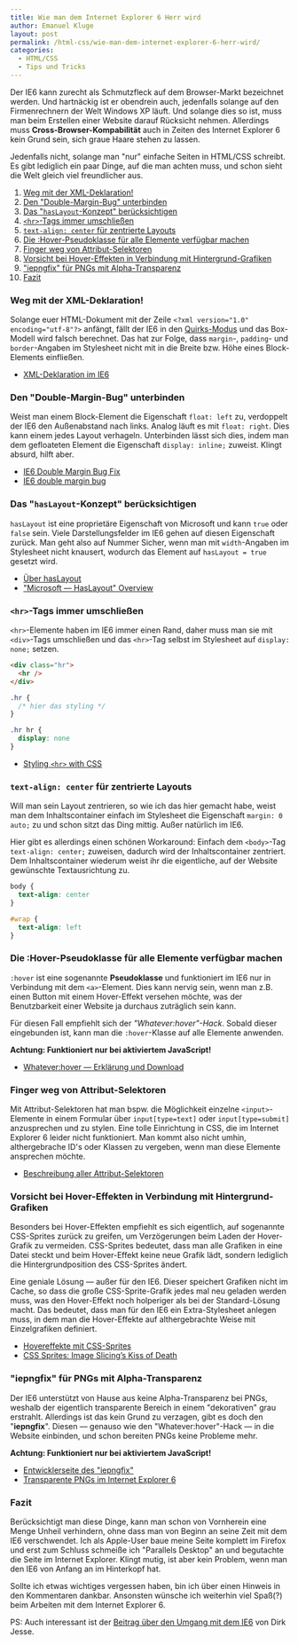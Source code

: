 ```yaml
---
title: Wie man dem Internet Explorer 6 Herr wird
author: Emanuel Kluge
layout: post
permalink: /html-css/wie-man-dem-internet-explorer-6-herr-wird/
categories:
  - HTML/CSS
  - Tips und Tricks
---
```


Der IE6 kann zurecht als Schmutzfleck auf dem Browser-Markt bezeichnet werden. Und hartnäckig ist er obendrein auch, jedenfalls solange auf den Firmenrechnern der Welt Windows XP läuft. Und solange dies so ist, muss man beim Erstellen einer Website darauf Rücksicht nehmen. Allerdings muss **Cross-Browser-Kompabilität** auch in Zeiten des Internet Explorer 6 kein Grund sein, sich graue Haare stehen zu lassen.

Jedenfalls nicht, solange man "nur" einfache Seiten in HTML/CSS schreibt. Es gibt lediglich ein paar Dinge, auf die man achten muss, und schon sieht die Welt gleich viel freundlicher aus.

 1. [Weg mit der XML-Deklaration!][1]
 2. [Den "Double-Margin-Bug" unterbinden][2]
 3. [Das "`hasLayout`-Konzept" berücksichtigen][3]
 4. [`<hr>`-Tags immer umschließen][4]
 5. [`text-align: center` für zentrierte Layouts][5]
 6. [Die :Hover-Pseudoklasse für alle Elemente verfügbar machen][6]
 7. [Finger weg von Attribut-Selektoren][7]
 8. [Vorsicht bei Hover-Effekten in Verbindung mit Hintergrund-Grafiken][8]
 9. ["iepngfix" für PNGs mit Alpha-Transparenz][9]
 10. [Fazit][10]

<a name="weg-mit-derxml-deklaration"></a>
### Weg mit der XML-Deklaration!

Solange euer HTML-Dokument mit der Zeile `<?xml version="1.0" encoding="utf-8"?>` anfängt, fällt der IE6 in den [Quirks-Modus][wikipedia] und das Box-Modell wird falsch berechnet. Das hat zur Folge, dass `margin`-, `padding`- und `border`-Angaben im Stylesheet nicht mit in die Breite bzw. Höhe eines Block-Elements einfließen.

 * [XML-Deklaration im IE6][xhtmlforum]

<a name="den-double-margin-bug-unterbinden"></a>
### Den "Double-Margin-Bug" unterbinden

Weist man einem Block-Element die Eigenschaft `float: left` zu, verdoppelt der IE6 den Außenabstand nach links. Analog läuft es mit `float: right`. Dies kann einem jedes Layout verhageln. Unterbinden lässt sich dies, indem man dem gefloateten Element die Eigenschaft `display: inline;` zuweist. Klingt absurd, hilft aber.

 * [IE6 Double Margin Bug Fix][jaymeblackmon]
 * [IE6 double margin bug][kollermedia]

<a name="das-haslayout-konzept-beruecksichtigen"></a>
### Das "`hasLayout`-Konzept" berücksichtigen

`hasLayout` ist eine proprietäre Eigenschaft von Microsoft und kann `true` oder `false` sein. Viele Darstellungsfelder im IE6 gehen auf diesen Eigenschaft zurück. Man geht also auf Nummer Sicher, wenn man mit `width`-Angaben im Stylesheet nicht knausert, wodurch das Element auf `hasLayout = true` gesetzt wird.

 * [Über hasLayout][satzansatz]
 * ["Microsoft &mdash; HasLayout" Overview][microsoft]

<a name="hr-tags-immer-umschliessen"></a>
### `<hr>`-Tags immer umschließen

`<hr>`-Elemente haben im IE6 immer einen Rand, daher muss man sie mit `<div>`-Tags umschließen und das `<hr>`-Tag selbst im Stylesheet auf `display: none;` setzen.

```html
<div class="hr">
  <hr />
</div>
```

```css
.hr {
  /* hier das styling */
}

.hr hr {
  display: none
}
```

 * [Styling `<hr>` with CSS][sovavsiti]

<a name="text-align-center-fuer-zentriert-layouts"></a>
### `text-align: center` für zentrierte Layouts

Will man sein Layout zentrieren, so wie ich das hier gemacht habe, weist man dem Inhaltscontainer einfach im Stylesheet die Eigenschaft `margin: 0 auto;` zu und schon sitzt das Ding mittig. Außer natürlich im IE6.

Hier gibt es allerdings einen schönen Workaround: Einfach dem `<body>`-Tag `text-align: center;` zuweisen, dadurch wird der Inhaltscontainer zentriert. Dem Inhaltscontainer wiederum weist ihr die eigentliche, auf der Website gewünschte Textausrichtung zu.

```css
body {
  text-align: center
}

#wrap {
  text-align: left
}
```

<a name="die-hover-klasse-fuer-alle-elemente-verfuegbar-machen"></a>
### Die :Hover-Pseudoklasse für alle Elemente verfügbar machen

`:hover` ist eine sogenannte **Pseudoklasse** und funktioniert im IE6 nur in Verbindung mit dem `<a>`-Element. Dies kann nervig sein, wenn man z.B. einen Button mit einem Hover-Effekt versehen möchte, was der Benutzbarkeit einer Website ja durchaus zuträglich sein kann.

Für diesen Fall empfiehlt sich der *"Whatever:hover"-Hack*. Sobald dieser eingebunden ist, kann man die `:hover`-Klasse auf alle Elemente anwenden.

**Achtung: Funktioniert nur bei aktiviertem JavaScript!**

 * [Whatever:hover &mdash; Erklärung und Download][xs4all]

<a name="finger-weg-von-attribut-selektoren"></a>
### Finger weg von Attribut-Selektoren

Mit Attribut-Selektoren hat man bspw. die Möglichkeit einzelne `<input>`-Elemente in einem Formular über `input[type=text]` oder `input[type=submit]` anzusprechen und zu stylen. Eine tolle Einrichtung in CSS, die im Internet Explorer 6 leider nicht funktioniert. Man kommt also nicht umhin, althergebrache ID's oder Klassen zu vergeben, wenn man diese Elemente ansprechen möchte.

 * [Beschreibung aller Attribut-Selektoren][jendryschik]

<a name="vorsicht-bei-hover-effekten-in-verbindung-mit-hintergrund-grafiken"></a>
### Vorsicht bei Hover-Effekten in Verbindung mit Hintergrund-Grafiken

Besonders bei Hover-Effekten empfiehlt es sich eigentlich, auf sogenannte CSS-Sprites zurück zu greifen, um Verzögerungen beim Laden der Hover-Grafik zu vermeiden. CSS-Sprites bedeutet, dass man alle Grafiken in eine Datei steckt und beim Hover-Effekt keine neue Grafik lädt, sondern lediglich die Hintergrundposition des CSS-Sprites ändert.

Eine geniale Lösung &mdash; außer für den IE6. Dieser speichert Grafiken nicht im Cache, so dass die große CSS-Sprite-Grafik jedes mal neu geladen werden muss, was den Hover-Effekt noch holperiger als bei der Standard-Lösung macht. Das bedeutet, dass man für den IE6 ein Extra-Stylesheet anlegen muss, in dem man die Hover-Effekte auf althergebrachte Weise mit Einzelgrafiken definiert.

 * [Hovereffekte mit CSS-Sprites][webkrauts]
 * [CSS Sprites: Image Slicing’s Kiss of Death][alistapart]

<a name="iepngfix-fuer-png-mit-alpha-transparenz"></a>
### "iepngfix" für PNGs mit Alpha-Transparenz

Der IE6 unterstützt von Hause aus keine Alpha-Transparenz bei PNGs, weshalb der eigentlich transparente Bereich in einem "dekorativen" grau erstrahlt. Allerdings ist das kein Grund zu verzagen, gibt es doch den "**iepngfix**". Diesen &mdash; genauso wie den "Whatever:hover"-Hack &mdash; in die Website einbinden, und schon bereiten PNGs keine Probleme mehr.

**Achtung: Funktioniert nur bei aktiviertem JavaScript!**

* [Entwicklerseite des "iepngfix"][twinhelix]
* [Transparente PNGs im Internet Explorer 6][drweb]

<a name="ie6-fazit"></a>
### Fazit

Berücksichtigt man diese Dinge, kann man schon von Vornherein eine Menge Unheil verhindern, ohne dass man von Beginn an seine Zeit mit dem IE6 verschwendet. Ich als Apple-User baue meine Seite komplett im Firefox und erst zum Schluss schmeiße ich "Parallels Desktop" an und begutachte die Seite im Internet Explorer. Klingt mutig, ist aber kein Problem, wenn man den IE6 von Anfang an im Hinterkopf hat.

Sollte ich etwas wichtiges vergessen haben, bin ich über einen Hinweis in den Kommentaren dankbar. Ansonsten wünsche ich weiterhin viel Spaß(?) beim Arbeiten mit dem Internet Explorer 6.

PS: Auch interessant ist der [Beitrag über den Umgang mit dem IE6][highresolution] von Dirk Jesse.

[1]: #weg-mit-derxml-deklaration
[2]: #den-double-margin-bug-unterbinden
[3]: #das-haslayout-konzept-beruecksichtigen
[4]: #hr-tags-immer-umschliessen
[5]: #text-align-center-fuer-zentriert-layouts
[6]: #die-hover-klasse-fuer-alle-elemente-verfuegbar-machen
[7]: #finger-weg-von-attribut-selektoren
[8]: #vorsicht-bei-hover-effekten-in-verbindung-mit-hintergrund-grafiken
[9]: #iepngfix-fuer-png-mit-alpha-transparenz
[10]: #ie6-fazit
[wikipedia]: http://de.wikipedia.org/wiki/Quirks-Modus
[xhtmlforum]: http://xhtmlforum.de/33772-xml-version-1-0-encoding-utf.html
[jaymeblackmon]: http://www.jaymeblackmon.com/ie6-double-margin-bug-fix
[kollermedia]: http://www.kollermedia.at/archive/2008/10/17/ie6-double-margin-bug/
[satzansatz]: http://www.satzansatz.de/cssd/onhavinglayout.html
[microsoft]: http://msdn.microsoft.com/en-us/library/bb250481.aspx
[sovavsiti]: http://www.sovavsiti.cz/css/hr.html
[xs4all]: http://www.xs4all.nl/~peterned/csshover.html
[jendryschik]: http://jendryschik.de/wsdev/einfuehrung/css/selektoren#attributselektoren
[webkrauts]: http://www.webkrauts.de/2007/10/20/hovereffekte-mit-css-sprites/
[alistapart]: http://www.alistapart.com/articles/sprites
[twinhelix]: http://www.twinhelix.com/css/iepngfix/
[drweb]: http://www.drweb.de/magazin/transparente-pngs-im-internet-explorer-6/
[highresolution]: http://www.highresolution.info/spotlight/entry/hold_on_an_stand_still_das_leben_mit_dem_ie6/
